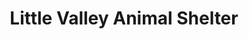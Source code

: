 ---
title: "Little Valley Animal Shelter"
url: /budleigh-salterton/little-valley-animal-shelter/
shop: Gebrauchtwaren
---